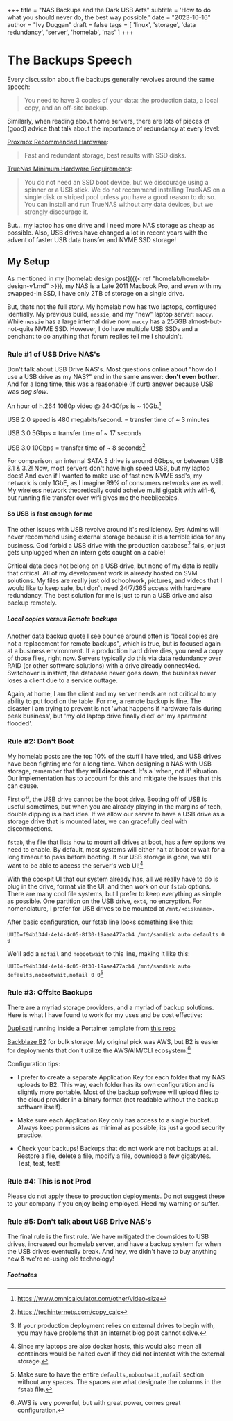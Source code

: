 +++
title = "NAS Backups and the Dark USB Arts"
subtitle = 'How to do what you should never do, the best way possible.'
date = "2023-10-16"
author = "Ivy Duggan"
draft = false
tags = [
    'linux',
    'storage',
    'data redundancy',
    'server',
    'homelab',
    'nas'
]
+++

# The Backups Speech

Every discussion about file backups generally revolves around the same speech:
> You need to have 3 copies of your data: the production data, a local copy, and an off-site backup.

Similarly, when reading about home servers, there are lots of pieces of (good) advice that talk about the importance of redundancy at every level:

[Proxmox Recommended Hardware](https://www.proxmox.com/en/proxmox-virtual-environment/requirements):
> Fast and redundant storage, best results with SSD disks.

[TrueNas Minimum Hardware Requirements](https://www.truenas.com/docs/core/gettingstarted/corehardwareguide/):
> You do not need an SSD boot device, but we discourage using a spinner or a USB stick. We do not recommend installing TrueNAS on a single disk or striped pool unless you have a good reason to do so. You can install and run TrueNAS without any data devices, but we strongly discourage it.

But... my laptop has one drive and I need more NAS storage as cheap as possible. Also, USB drives have changed a lot in recent years with the advent of faster USB data transfer and NVME SSD storage!

## My Setup

As mentioned in my [homelab design post]({{< ref "homelab/homelab-design-v1.md" >}}), my NAS is a Late 2011 Macbook Pro, and even with my swapped-in SSD, I have only 2TB of storage on a single drive.

But, thats not the full story. My homelab now has two laptops, configured identially. My previous build, `nessie`, and my "new" laptop server: `maccy`. While `nessie` has a large internal drive now, `maccy` has a 256GB almost-but-not-quite NVME SSD. However, I do have multiple USB SSDs and a penchant to do anything that forum replies tell me I shouldn't.

### Rule #1 of USB Drive NAS's

Don't talk about USB Drive NAS's. Most questions online about "how do I use a USB drive as my NAS?" end in the same answer: **don't even bother**. And for a long time, this was a reasonable (if curt) answer because USB was *dog slow*.

An hour of h.264 1080p video @ 24-30fps is ~ 10Gb.[^1]

USB 2.0 speed is 480 megabits/second. = transfer time of ~ 3 minutes

USB 3.0 5Gbps = transfer time of ~ 17 seconds

USB 3.0 10Gbps = transfer time of ~ 8 seconds[^2]

For comparison, an internal SATA 3 drive is around 6Gbps, or between USB 3.1 & 3.2! Now, most servers don't have high speed USB, but my laptop does! And even if I wanted to make use of fast new NVME ssd's, my network is only 1GbE, as I imagine 99% of consumers networks are as well. My wireless network theoretically could acheive multi gigabit with wifi-6, but running file transfer over wifi gives me the heebijeebies.

#### So USB is fast enough for me

The other issues with USB revolve around it's resiliciency. Sys Admins will never recommend using external storage because it is a terrible idea for any business. God forbid a USB drive with the production database[^3] fails, or just gets unplugged when an intern gets caught on a cable!

Critical data does not belong on a USB drive, but none of my data is really that critical. All of my development work is already hosted on SVM solutions. My files are really just old schoolwork, pictures, and videos that I would like to keep safe, but don't need 24/7/365 access with hardware redundancy. The best solution for me is just to run a USB drive and also backup remotely.

##### Local copies versus Remote backups

Another data backup quote I see bounce around often is "local copies are not a replacement for remote backups", which is true, but is focused again at a business environment. If a production hard drive dies, you need a copy of those files, right now. Servers typically do this via data redundancy over RAID (or other software solutions) with a drive already connect4ed. Switchover is instant, the database never goes down, the business never loses a client due to a service outtage.

Again, at home, I am the client and my server needs are not critical to my ability to put food on the table. For me, a remote backup is fine. The disaster I am trying to prevent is not 'what happens if hardware fails during peak business', but 'my old laptop drive finally died' or 'my apartment flooded'.

### Rule #2: Don't Boot

My homelab posts are the top 10% of the stuff I have tried, and USB drives have been fighting me for a long time. When designing a NAS with USB storage, remember that they **will disconnect**. It's a 'when, not if' situation. Our implementation has to account for this and mitigate the issues that this can cause.

First off, the USB drive cannot be the boot drive. Booting off of USB is useful sometimes, but when you are already playing in the margins of tech, double dipping is a bad idea. If we allow our server to have a USB drive as a storage drive that is mounted later, we can gracefully deal with disconnections.

`fstab`, the file that lists how to mount all drives at boot, has a few options we need to enable. By default, most systems will either halt at boot or wait for a long timeout to pass before booting. If our USB storage is gone, we still want to be able to access the server's web UI![^4]

With the cockpit UI that our system already has, all we really have to do is plug in the drive, format via the UI, and then work on our `fstab` options. There are many cool file systems, but I prefer to keep everything as simple as possible. One partition on the USB drive, `ext4`, no encryption. For nomenclature, I prefer for USB drives to be mounted at `/mnt/<diskname>`.

After basic configuration, our fstab line looks something like this:

`UUID=f94b134d-4e14-4c05-8f30-19aaa477acb4 /mnt/sandisk auto defaults 0 0`

We'll add a `nofail` and `nobootwait` to this line, making it like this:

`UUID=f94b134d-4e14-4c05-8f30-19aaa477acb4 /mnt/sandisk auto defaults,nobootwait,nofail 0 0`[^5]

### Rule #3: Offsite Backups

There are a myriad storage providers, and a myriad of backup solutions. Here is what I have found to work for my uses and be cost effective:

[Duplicati](https://www.duplicati.com/) running inside a Portainer template from [this repo](https://github.com/Lissy93/portainer-templates)

[Backblaze B2](https://www.backblaze.com/cloud-storage) for bulk storage. My original pick was AWS, but B2 is easier for deployments that don't utilize the AWS/AIM/CLI ecosystem.[^6]

Configuration tips:

- I prefer to create a separate Application Key for each folder that my NAS uploads to B2. This way, each folder has its own configuration and is slightly more portable. Most of the backup software will upload files to the cloud provider in a binary format (not readable without the backup software itself).

- Make sure each Application Key only has access to a single bucket. Always keep permissions as minimal as possible, its just a good security practice.

- Check your backups! Backups that do not work are not backups at all. Restore a file, delete a file, modify a file, download a few gigabytes. Test, test, test!

### Rule #4: This is not Prod

Please do not apply these to production deployments. Do not suggest these to your company if you enjoy being employed. Heed my warning or suffer.

### Rule #5: Don't talk about USB Drive NAS's

The final rule is the first rule. We have mitigated the downsides to USB drives, increased our homelab server, and have a backup system for when the USB drives eventually break. And hey, we didn't have to buy anything new & we're re-using old technology!

##### Footnotes

[^1]: <https://www.omnicalculator.com/other/video-size>
[^2]: <https://techinternets.com/copy_calc>
[^3]: If your production deployment relies on external drives to begin with, you may have problems that an internet blog post cannot solve.
[^4]: Since my laptops are also docker hosts, this would also mean all containers would be halted even if they did not interact with the external storage.
[^5]: Make sure to have the entire `defaults,nobootwait,nofail` section without any spaces. The spaces are what designate the columns in the `fstab` file.
[^6]: AWS is very powerful, but with great power, comes great configuration.
